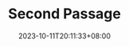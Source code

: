 ---
title: 'Second Passage'
date: 2023-10-11T20:11:33+08:00
draft: false
tags: ["html", "css"]
categories: ["tech"]
---